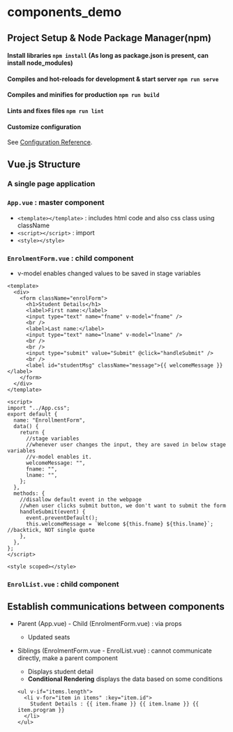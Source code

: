 # components_demo

## Project Setup & Node Package Manager(npm)

#### Install libraries `npm install` (As long as package.json is present, can install node_modules)

#### Compiles and hot-reloads for development & start server `npm run serve`

#### Compiles and minifies for production `npm run build`

#### Lints and fixes files `npm run lint`

#### Customize configuration

See [Configuration Reference](https://cli.vuejs.org/config/).

## Vue.js Structure

### A single page application

### `App.vue` : master component

- `<template></template>` : includes html code and also css class using className
- `<script></script>` : import
- `<style></style>`

### `EnrolmentForm.vue` : child component

- v-model enables changed values to be saved in stage variables

```vue
<template>
  <div>
    <form className="enrolForm">
      <h1>Student Details</h1>
      <label>First name:</label>
      <input type="text" name="fname" v-model="fname" />
      <br />
      <label>Last name:</label>
      <input type="text" name="lname" v-model="lname" />
      <br />
      <br />
      <input type="submit" value="Submit" @click="handleSubmit" />
      <br />
      <label id="studentMsg" className="message">{{ welcomeMessage }}</label>
    </form>
  </div>
</template>

<script>
import "../App.css";
export default {
  name: "EnrollmentForm",
  data() {
    return {
      //stage variables
      //whenever user changes the input, they are saved in below stage variables
      //v-model enables it.
      welcomeMessage: "",
      fname: "",
      lname: "",
    };
  },
  methods: {
    //disallow default event in the webpage
    //when user clicks submit button, we don't want to submit the form
    handleSubmit(event) {
      event.preventDefault();
      this.welcomeMessage = `Welcome ${this.fname} ${this.lname}`; //backtick, NOT single quote
    },
  },
};
</script>

<style scoped></style>
```

### `EnrolList.vue` : child component

## Establish communications between components

- Parent (App.vue) - Child (EnrolmentForm.vue) : via props

  - Updated seats

- Siblings (EnrolmentForm.vue - EnrolList.vue) : cannot communicate directly, make a parent component
  - Displays student detail
  - **Conditional Rendering** displays the data based on some conditions
  ```vue
  <ul v-if="items.length">
    <li v-for="item in items" :key="item.id">
      Student Details : {{ item.fname }} {{ item.lname }} {{ item.program }}
    </li>
  </ul>
  ```
